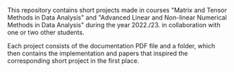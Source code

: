This repository contains short projects made in courses "Matrix and Tensor Methods in Data Analysis" and "Advanced Linear and Non-linear Numerical Methods in Data Analysis" during the year 2022./23. in collaboration with one or two other students.

Each project consists of the documentation PDF file and a folder, which then contains the implementation and papers that inspired the corresponding short project in the first place.
